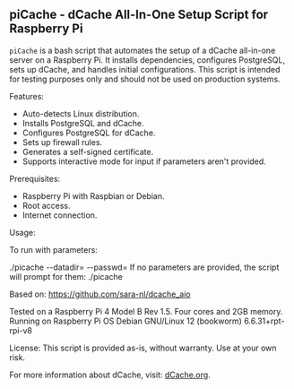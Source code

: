 piCache - dCache All-In-One Setup Script for Raspberry Pi
--------------------------------------------------------

`piCache` is a bash script that automates the setup of a dCache all-in-one server on a Raspberry Pi. It installs dependencies, configures PostgreSQL, sets up dCache, and handles initial configurations. This script is intended for testing purposes only and should not be used on production systems.

Features:
- Auto-detects Linux distribution.
- Installs PostgreSQL and dCache.
- Configures PostgreSQL for dCache.
- Sets up firewall rules.
- Generates a self-signed certificate.
- Supports interactive mode for input if parameters aren't provided.

Prerequisites:
- Raspberry Pi with Raspbian or Debian.
- Root access.
- Internet connection.

Usage:

To run with parameters:

./picache --datadir=<directory> --passwd=<password>
If no parameters are provided, the script will prompt for them:
./picache

Based on: https://github.com/sara-nl/dcache_aio

Tested on a Raspberry Pi 4 Model B Rev 1.5. Four cores and 2GB memory.
Running on Raspberry Pi OS Debian GNU/Linux 12 (bookworm) 6.6.31+rpt-rpi-v8

License:
This script is provided as-is, without warranty. Use at your own risk.

For more information about dCache, visit: [dCache.org](https://www.dcache.org).

